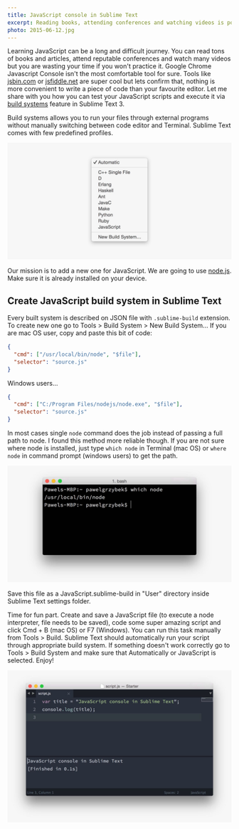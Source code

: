 ```yaml
---
title: JavaScript console in Sublime Text
excerpt: Reading books, attending conferences and watching videos is pointless without practice. Let me show you what helped me a lot on my JavaScript learning curve.
photo: 2015-06-12.jpg
---
```


Learning JavaScript can be a long and difficult journey. You can read tons of books and articles, attend reputable conferences and watch many videos but you are wasting your time if you won't practice it. Google Chrome Javascript Console isn't the most comfortable tool for sure. Tools like [jsbin.com](http://jsbin.com/) or [jsfiddle.net](http://jsfiddle.net/) are super cool but lets confirm that, nothing is more convenient to write a piece of code than your favourite editor. Let me share with you how you can test your JavaScript scripts and execute it via [build systems](http://docs.sublimetext.info/en/latest/file_processing/build_systems.html) feature in Sublime Text 3.

Build systems allows you to run your files through external programs without manually switching between code editor and Terminal. Sublime Text comes with few predefined profiles.

![Domain's DNS settings](/photos/2015-06-12-1.jpg)

Our mission is to add a new one for JavaScript. We are going to use [node.js](https://nodejs.org/). Make sure it is already installed on your device.

## Create JavaScript build system in Sublime Text

Every built system is described on JSON file with `.sublime-build` extension. To create new one go to Tools > Build System > New Build System... If you are mac OS user, copy and paste this bit of code:

```json
{
  "cmd": ["/usr/local/bin/node", "$file"],
  "selector": "source.js"
}
```

Windows users...

```json
{
  "cmd": ["C:/Program Files/nodejs/node.exe", "$file"],
  "selector": "source.js"
}
```

In most cases single `node` command does the job instead of passing a full path to node. I found this method more reliable though. If you are not sure where node is installed, just type `which node` in Terminal (mac OS) or `where node` in command prompt (windows users) to get the path.

![Domain's DNS settings](/photos/2015-06-12-2.jpg)

Save this file as a JavaScript.sublime-build in "User" directory inside Sublime Text settings folder.

Time for fun part. Create and save a JavaScript file (to execute a node interpreter, file needs to be saved), code some super amazing script and click Cmd + B (mac OS) or F7 (Windows). You can run this task manually from Tools > Build. Sublime Text should automatically run your script through appropriate build system. If something doesn't work correctly go to Tools > Build System and make sure that Automatically or JavaScript is selected. Enjoy!

![Domain's DNS settings](/photos/2015-06-12-3.jpg)
